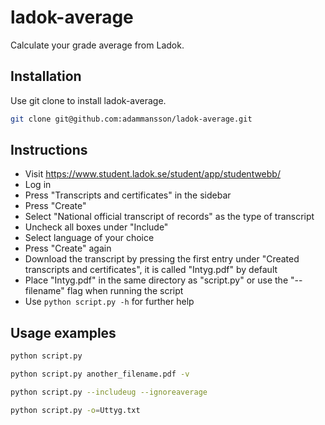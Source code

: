 # ladok-average
Calculate your grade average from Ladok.

## Installation
Use git clone to install ladok-average.
```bash
git clone git@github.com:adammansson/ladok-average.git
```

## Instructions
- Visit https://www.student.ladok.se/student/app/studentwebb/
- Log in
- Press "Transcripts and certificates" in the sidebar
- Press "Create"
- Select "National official transcript of records" as the type of transcript
- Uncheck all boxes under "Include"
- Select language of your choice
- Press "Create" again
- Download the transcript by pressing the first entry under "Created transcripts and certificates", it is called "Intyg.pdf" by default
- Place "Intyg.pdf" in the same directory as "script.py" or use the "--filename" flag when running the script
- Use ```python script.py -h``` for further help

## Usage examples
```bash
python script.py
```
```bash
python script.py another_filename.pdf -v
```
```bash
python script.py --includeug --ignoreaverage
```
```bash
python script.py -o=Uttyg.txt
```